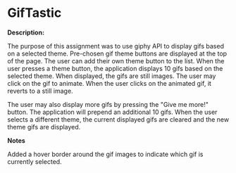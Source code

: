 # GifTastic

**Description:**

The purpose of this assignment was to use giphy API to display gifs based on a selected theme. Pre-chosen gif theme buttons are displayed at the top of the page. The user can add their own theme button to the list. When the user presses a theme button, the application displays 10 gifs based on the selected theme. When displayed, the gifs are still images. The user may click on the gif to animate. When the user clicks on the animated gif, it reverts to a still image.

The user may also display more gifs by pressing the "Give me more!" button. The application will prepend an additional 10 gifs. When the user selects a different theme, the current displayed gifs are cleared and the new theme gifs are displayed.

**Notes**

Added a hover border around the gif images to indicate which gif is currently selected.
